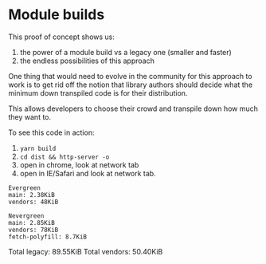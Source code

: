 # Module builds

This proof of concept shows us:

1. the power of a module build vs a legacy one (smaller and faster)
2. the endless possibilities of this approach

One thing that would need to evolve in the community for this approach to work is to
get rid off the notion that library authors should decide what the minimum down transpiled
code is for their distribution.

This allows developers to choose their crowd and transpile down how much they want to.

To see this code in action:

1. `yarn build`
2. `cd dist && http-server -o`
3. open in chrome, look at network tab
4. open in IE/Safari and look at network tab.

```
Evergreen
main: 2.38KiB
vendors: 48KiB

Nevergreen
main: 2.85KiB
vendors: 78KiB
fetch-polyfill: 8.7KiB
```

Total legacy: 89.55KiB
Total vendors: 50.40KiB
